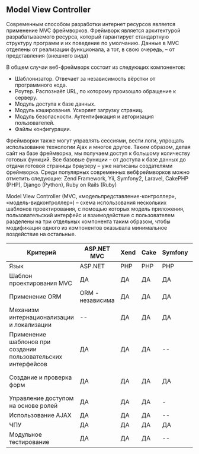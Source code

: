 ## Model View Controller 

Современным способом разработки интернет ресурсов является применение MVC фреймворков. Фреймворк является архитектурой
разрабатываемого ресурса, который гарантирует стандартную структуру программ и их поведение
по умолчанию. Данные в MVC отделены от реализации функционала, а тот, в свою очередь, – от представления (внешнего вида)

В общем случаи веб-фреймворк состоит из
следующих компонентов:
* Шаблонизатор. Отвечает за независимость
вёрстки от программного кода.
* Роутер. Распознаёт URL, по которому
произошло обращение к серверу.
* Модуль доступа к базе данных.
* Модуль кэширования. Ускоряет загрузку
страниц.
* Модуль безопасности. Аутентификация и
авторизация пользователей.
* Файлы конфигурации.

Фреймворки также могут управлять сессиями, вести логи, упрощать использование технологии
Ajax и многое другое.
Таким образом, делая сайт на базе фреймворка, мы получаем доступ к большому количеству готовых функций. Все базовые функции – от
доступа к базе данных до отдачи готовой страницы браузеру – уже написаны создателями фреймворка.
Среди популярных современных вебфреймворков можно отметить следующие: Zend Framework, Yii, Symfony2, Laravel, CakePHP (PHP), Django (Python), Ruby on Rails (Ruby)

Model View Controller (MVC, «модельпредставление-контроллер», «модель-видконтроллер») – схема использования нескольких шаблонов проектирования, с помощью которых модель приложения, пользовательский интерфейс
и взаимодействие с пользователем разделены на три отдельных компонента таким образом, чтобы модификация одного из компонентов оказывала минимальное воздействие на остальные.

 **Критерий**  | **ASP.NET MVC**  | **Xend** | **Cake** | **Symfony** | **ROR** | **Structs** 
------------- |---------------| -------------| -------------| -------------| -------------| -------------
 Язык      | ASP.NET |  PHP |  PHP |  PHP |  Ruby |  Java   
 Шаблон проектирования MVC | ДА |  ДА |  ДА |  ДА |  ДА |  ДА 
 Применение ORM     | ORM - независима |  ДА |  ДА |  ДА |  ДА |  ДА 
 Механизм интернационализации и локализации     | -- |  ДА |  ДА |  ДА |  ДА |  ДА 
 Применение шаблонов при создании пользовательских интерфейсов      | ДА |  ДА |  ДА | -- |  ДА |  ДА (Jakarta Tiles) 
 Создание и проверка форм      | ДА |  ДА |  ДА |  ДА | ДА |  ДА (Jakarta Tiles)   
 Управление доступом на основе ролей      | ДА |  ДА |  ДА |  - | ДА | НЕТ   
 Использование AJAX      | ДА |  ДА |  ДА |  -- |  ДА |  ДА
 ЧПУ      | ДА | ДА |  ДА | ДА |  ДА |  НЕТ 
 Модульное тестирование      | ДА |  ДА |  ДА | --  | ДА |  ДА 
